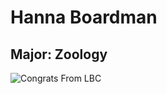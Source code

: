 # Hanna Boardman

## Major: Zoology

<img class="markdownImage" src="./markdownAssetPath/Congrats-from-LBC.png" alt="Congrats From LBC"/>